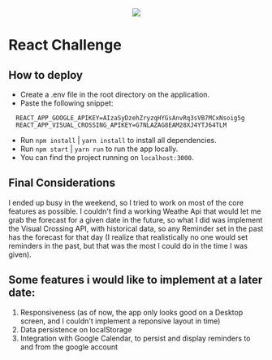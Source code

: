 <div align="center">
    <img src="https://raw.githubusercontent.com/Jobsity/ReactChallenge/main/src/assets/jobsity_logo_small.png"/>
</div>

# React Challenge


## How to deploy
 - Create a .env file in the root directory on the application.
 - Paste the following snippet:
  ```code
    REACT_APP_GOOGLE_APIKEY=AIzaSyDzehZryzqHYGsAnvRq3sVB7MCxNsoig5g
    REACT_APP_VISUAL_CROSSING_APIKEY=G7NLAZAG8EAM28XJ4YTJ64TLM
  ```
 - Run `npm install` | `yarn install` to install all dependencies.
 - Run `npm start`   | `yarn run` to run the app locally.
 - You can find the project running on `localhost:3000`.


## Final Considerations

 I ended up busy in the weekend, so I tried to work on most of the core features as possible. I couldn't find a working Weathe Api that would let me grab the forecast for a given date in the future, so what I did was implement the Visual Crossing API, with historical data, so any Reminder set in the past has the forecast for that day (I realize that realistically no one would set reminders in the past, but that was the most I could do in the time I was given).

## Some features i would like to implement at a later date:
  1. Responsiveness (as of now, the app only looks good on a Desktop screen, and I couldn't implement a reponsive layout in time)
  2. Data persistence on localStorage
  3. Integration with Google Calendar, to persist and display reminders to and from the google account
